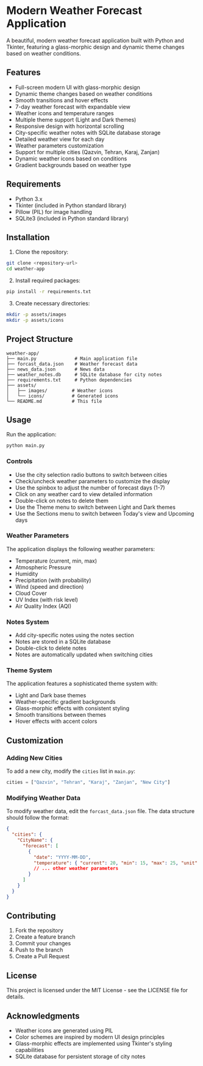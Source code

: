 # Modern Weather Forecast Application

A beautiful, modern weather forecast application built with Python and Tkinter, featuring a glass-morphic design and dynamic theme changes based on weather conditions.

## Features

- Full-screen modern UI with glass-morphic design
- Dynamic theme changes based on weather conditions
- Smooth transitions and hover effects
- 7-day weather forecast with expandable view
- Weather icons and temperature ranges
- Multiple theme support (Light and Dark themes)
- Responsive design with horizontal scrolling
- City-specific weather notes with SQLite database storage
- Detailed weather view for each day
- Weather parameters customization
- Support for multiple cities (Qazvin, Tehran, Karaj, Zanjan)
- Dynamic weather icons based on conditions
- Gradient backgrounds based on weather type

## Requirements

- Python 3.x
- Tkinter (included in Python standard library)
- Pillow (PIL) for image handling
- SQLite3 (included in Python standard library)

## Installation

1. Clone the repository:

```bash
git clone <repository-url>
cd weather-app
```

2. Install required packages:

```bash
pip install -r requirements.txt
```

3. Create necessary directories:

```bash
mkdir -p assets/images
mkdir -p assets/icons
```

## Project Structure

```
weather-app/
├── main.py              # Main application file
├── forcast_data.json    # Weather forecast data
├── news_data.json       # News data
├── weather_notes.db     # SQLite database for city notes
├── requirements.txt     # Python dependencies
├── assets/
│   ├── images/         # Weather icons
│   └── icons/          # Generated icons
└── README.md           # This file
```

## Usage

Run the application:

```bash
python main.py
```

### Controls

- Use the city selection radio buttons to switch between cities
- Check/uncheck weather parameters to customize the display
- Use the spinbox to adjust the number of forecast days (1-7)
- Click on any weather card to view detailed information
- Double-click on notes to delete them
- Use the Theme menu to switch between Light and Dark themes
- Use the Sections menu to switch between Today's view and Upcoming days

### Weather Parameters

The application displays the following weather parameters:

- Temperature (current, min, max)
- Atmospheric Pressure
- Humidity
- Precipitation (with probability)
- Wind (speed and direction)
- Cloud Cover
- UV Index (with risk level)
- Air Quality Index (AQI)

### Notes System

- Add city-specific notes using the notes section
- Notes are stored in a SQLite database
- Double-click to delete notes
- Notes are automatically updated when switching cities

### Theme System

The application features a sophisticated theme system with:

- Light and Dark base themes
- Weather-specific gradient backgrounds
- Glass-morphic effects with consistent styling
- Smooth transitions between themes
- Hover effects with accent colors

## Customization

### Adding New Cities

To add a new city, modify the `cities` list in `main.py`:

```python
cities = ["Qazvin", "Tehran", "Karaj", "Zanjan", "New City"]
```

### Modifying Weather Data

To modify weather data, edit the `forcast_data.json` file. The data structure should follow the format:

```json
{
  "cities": {
    "CityName": {
      "forecast": [
        {
          "date": "YYYY-MM-DD",
          "temperature": { "current": 20, "min": 15, "max": 25, "unit": "C" }
          // ... other weather parameters
        }
      ]
    }
  }
}
```

## Contributing

1. Fork the repository
2. Create a feature branch
3. Commit your changes
4. Push to the branch
5. Create a Pull Request

## License

This project is licensed under the MIT License - see the LICENSE file for details.

## Acknowledgments

- Weather icons are generated using PIL
- Color schemes are inspired by modern UI design principles
- Glass-morphic effects are implemented using Tkinter's styling capabilities
- SQLite database for persistent storage of city notes
